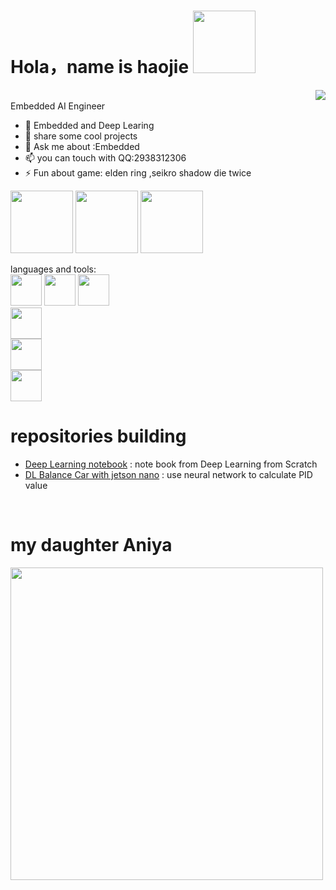 # Hola，name is haojie <a href="123.60.60.249"> <img src="https://img.icons8.com/color-glass/512/walter-white.png" width="100"/></a>

<a href="https://github.com/junxi-haoyi"><img align="right" src="https://github-readme-stats.vercel.app/api?username=junxi-haoyi&show_icons=true&theme=radical&bg_color=30,f07c82,ec9bad,e9d7df"/></a><br>
Embedded AI Engineer
- 🌱 Embedded and Deep Learing
- 🤔 share some cool projects
- 💬 Ask me about :Embedded 
- 📫 you can touch with QQ:2938312306
- ⚡ Fun about game: elden ring ,seikro shadow die twice

<div id="header" align="left">
  <img src="https://media1.giphy.com/media/JwqE2DXKseruUMggXP/giphy.gif" width="100"/>
  <img src="https://media4.giphy.com/media/fXTOderGCTjypOMKWN/giphy.gif" width="100"/>
  <img src="https://media1.giphy.com/media/NKCNsmc6gjEZ8WJfYl/giphy.gif?cid=ecf05e47yufqhpv7o6wxohacha42vhmxg0udiqd0lq0xgaxz&rid=giphy.gif&ct=s" width="100"/>
</div>

languages and tools:<br>
<code><img src="https://aniya.oss-cn-shanghai.aliyuncs.com/c%2B%2B.png" width="50"/></code>
<code><img src="https://aniya.oss-cn-shanghai.aliyuncs.com/c.png" width="50"/></code>
<code><img src="https://aniya.oss-cn-shanghai.aliyuncs.com/python.png" width="50"/><br></code>
<code><img src="https://aniya.oss-cn-shanghai.aliyuncs.com/code.png" width="50"/><br></code>
<code><img src="https://aniya.oss-cn-shanghai.aliyuncs.com/keil.png" width="50"/><br></code>
<code><img src="https://aniya.oss-cn-shanghai.aliyuncs.com/jupyter.png" width="50"/><br></code>
# repositories building
- <a href="https://github.com/junxi-haoyi/Deep_Learning">Deep Learning notebook</a> : note book from Deep Learning from Scratch
- <a href="https://github.com/junxi-haoyi/GD32470_Balance_Car">DL Balance Car with jetson nano</a> : use neural network to calculate PID value
<br>

# my daughter Aniya
<img src="https://aniya.oss-cn-shanghai.aliyuncs.com/R.jpeg" width="500"/>

